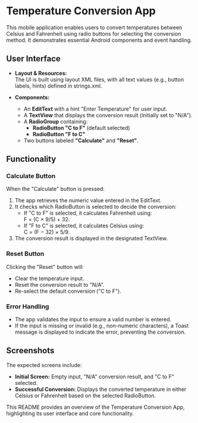 # Temperature Conversion App

This mobile application enables users to convert temperatures between Celsius and Fahrenheit using radio buttons for selecting the conversion method. It demonstrates essential Android components and event handling.

## User Interface

- **Layout & Resources:**  
  The UI is built using layout XML files, with all text values (e.g., button labels, hints) defined in strings.xml.
  
- **Components:**  
  - An **EditText** with a hint "Enter Temperature" for user input.
  - A **TextView** that displays the conversion result (initially set to "N/A").
  - A **RadioGroup** containing:
    - **RadioButton "C to F"** (default selected)
    - **RadioButton "F to C"**
  - Two buttons labeled **"Calculate"** and **"Reset"**.

## Functionality

### Calculate Button

When the "Calculate" button is pressed:

1. The app retrieves the numeric value entered in the EditText.
2. It checks which RadioButton is selected to decide the conversion:
   - If "C to F" is selected, it calculates Fahrenheit using:  
     F = (C × 9/5) + 32.
   - If "F to C" is selected, it calculates Celsius using:  
     C = (F − 32) × 5/9.
3. The conversion result is displayed in the designated TextView.

### Reset Button

Clicking the "Reset" button will:

- Clear the temperature input.
- Reset the conversion result to "N/A".
- Re-select the default conversion ("C to F").

### Error Handling

- The app validates the input to ensure a valid number is entered.
- If the input is missing or invalid (e.g., non-numeric characters), a Toast message is displayed to indicate the error, preventing the conversion.

## Screenshots

The expected screens include:
- **Initial Screen:** Empty input, "N/A" conversion result, and "C to F" selected.
- **Successful Conversion:** Displays the converted temperature in either Celsius or Fahrenheit based on the selected RadioButton.

This README provides an overview of the Temperature Conversion App, highlighting its user interface and core functionality.
